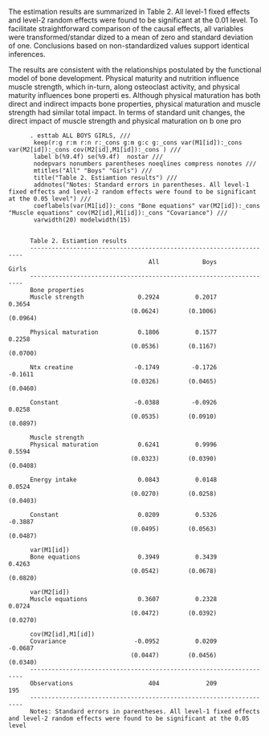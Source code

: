 The estimation results are summarized in Table 2. All level-1 fixed
effects and level-2 random effects were found to be significant at the
0.01 level. To facilitate straightforward comparison of the causal
effects, all variables were transformed/standar dized to a mean of zero
and standard deviation of one. Conclusions based on non-standardized
values support identical inferences.

The results are consistent with the relationships postulated by the
functional model of bone development. Physical maturity and nutrition
influence muscle strength, which in-turn, along osteoclast activity, and
physical maturity influences bone properti es. Although physical
maturation has both direct and indirect impacts bone properties,
physical maturation and muscle strength had similar total impact. In
terms of standard unit changes, the direct impact of muscle strength and
physical maturation on b one pro

          . esttab ALL BOYS GIRLS, ///
           keep(r:g r:m r:n r:_cons g:m g:c g:_cons var(M1[id]):_cons var(M2[id]):_cons cov(M2[id],M1[id]):_cons ) ///
           label b(%9.4f) se(%9.4f)  nostar ///
           nodepvars nonumbers parentheses noeqlines compress nonotes ///
           mtitles("All" "Boys" "Girls") ///
           title("Table 2. Estiamtion results") ///
           addnotes("Notes: Standard errors in parentheses. All level-1 fixed effects and level-2 random effects were found to be significant at the 0.05 level") ///
           coeflabels(var(M1[id]):_cons "Bone equations" var(M2[id]):_cons "Muscle equations" cov(M2[id],M1[id]):_cons "Covariance") ///
           varwidth(20) modelwidth(15)


          Table 2. Estiamtion results
          --------------------------------------------------------------------
                                           All            Boys           Girls
          --------------------------------------------------------------------
          Bone properties                                                     
          Muscle strength               0.2924          0.2017          0.3654
                                      (0.0624)        (0.1006)        (0.0964)

          Physical maturation           0.1806          0.1577          0.2258
                                      (0.0536)        (0.1167)        (0.0700)

          Ntx creatine                 -0.1749         -0.1726         -0.1611
                                      (0.0326)        (0.0465)        (0.0460)

          Constant                     -0.0388         -0.0926          0.0258
                                      (0.0535)        (0.0910)        (0.0897)

          Muscle strength                                                     
          Physical maturation           0.6241          0.9996          0.5594
                                      (0.0323)        (0.0390)        (0.0408)

          Energy intake                 0.0843          0.0148          0.0524
                                      (0.0270)        (0.0258)        (0.0403)

          Constant                      0.0209          0.5326         -0.3887
                                      (0.0495)        (0.0563)        (0.0487)

          var(M1[id])                                                         
          Bone equations                0.3949          0.3439          0.4263
                                      (0.0542)        (0.0678)        (0.0820)

          var(M2[id])                                                         
          Muscle equations              0.3607          0.2328          0.0724
                                      (0.0472)        (0.0392)        (0.0270)

          cov(M2[id],M1[id])                                                  
          Covariance                   -0.0952          0.0209         -0.0687
                                      (0.0447)        (0.0456)        (0.0340)
          --------------------------------------------------------------------
          Observations                     404             209             195
          --------------------------------------------------------------------
          Notes: Standard errors in parentheses. All level-1 fixed effects and level-2 random effects were found to be significant at the 0.05 level
